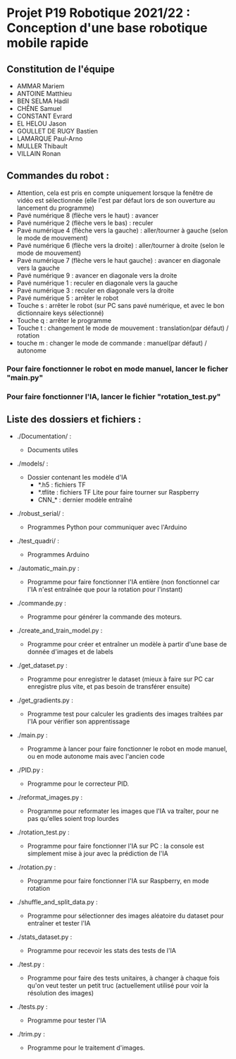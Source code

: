 # Projet P19 Robotique 2021/22 : Conception d'une base robotique mobile rapide

## Constitution de l'équipe
* AMMAR Mariem
* ANTOINE Matthieu
* BEN SELMA Hadil
* CHÊNE Samuel
* CONSTANT Evrard
* EL HELOU Jason
* GOULLET DE RUGY Bastien
* LAMARQUE Paul-Arno
* MULLER Thibault
* VILLAIN Ronan


## Commandes du robot :

* Attention, cela est pris en compte uniquement lorsque la fenêtre de vidéo est sélectionnée (elle l'est par défaut lors de son ouverture au lancement du programme)
* Pavé numérique 8 (flèche vers le haut) : avancer
* Pavé numérique 2 (flèche vers le bas) : reculer
* Pavé numérique 4 (flèche vers la gauche) : aller/tourner à gauche (selon le mode de mouvement)
* Pavé numérique 6 (flèche vers la droite) : aller/tourner à droite (selon le mode de mouvement)
* Pavé numérique 7 (flèche vers le haut gauche) : avancer en diagonale vers la gauche
* Pavé numérique 9 : avancer en diagonale vers la droite
* Pavé numérique 1 : reculer en diagonale vers la gauche
* Pavé numérique 3 : reculer en diagonale vers la droite
* Pavé numérique 5 : arrêter le robot
* Touche s : arrêter le robot (sur PC sans pavé numérique, et avec le bon dictionnaire keys sélectionné)
* Touche q : arrêter le programme
* Touche t : changement le mode de mouvement : translation(par défaut) / rotation
* touche m : changer le mode de commande : manuel(par défaut) / autonome

### Pour faire fonctionner le robot en mode manuel, lancer le ficher "main.py"
### Pour faire fonctionner l'IA, lancer le fichier "rotation_test.py"


## Liste des dossiers et fichiers :

* ./Documentation/ :
	* Documents utiles

* ./models/ :
	* Dossier contenant les modèle d'IA
		* *.h5 : fichiers TF
		* *.tflite : fichiers TF Lite pour faire tourner sur Raspberry
		* CNN_* : dernier modèle entraîné

* ./robust_serial/ :
	* Programmes Python pour communiquer avec l'Arduino

* ./test_quadri/ :
	* Programmes Arduino

* ./automatic_main.py :
	* Programme pour faire fonctionner l'IA entière (non fonctionnel car l'IA n'est entraînée que pour la rotation pour l'instant)

* ./commande.py :
    * Programme pour générer la commande des moteurs.

* ./create_and_train_model.py :
	* Programme pour créer et entraîner un modèle à partir d'une base de donnée d'images et de labels

* ./get_dataset.py :
	* Programme pour enregistrer le dataset (mieux à faire sur PC car enregistre plus vite, et pas besoin de transférer ensuite)

* ./get_gradients.py :
	* Programme test pour calculer les gradients des images traîtées par l'IA pour vérifier son apprentissage

* ./main.py :
    * Programme à lancer pour faire fonctionner le robot en mode manuel, ou en mode autonome mais avec l'ancien code

* ./PID.py :
	* Programme pour le correcteur PID.

* ./reformat_images.py :
	* Programme pour reformater les images que l'IA va traîter, pour ne pas qu'elles soient trop lourdes

* ./rotation_test.py :
	* Programme pour faire fonctionner l'IA sur PC : la console est simplement mise à jour avec la prédiction de l'IA

* ./rotation.py :
	* Programme pour faire fonctionner l'IA sur Raspberry, en mode rotation

* ./shuffle_and_split_data.py :
	* Programme pour sélectionner des images aléatoire du dataset pour entraîner et tester l'IA

* ./stats_dataset.py :
	* Programme pour recevoir les stats des tests de l'IA

* ./test.py :
	* Programme pour faire des tests unitaires, à changer à chaque fois qu'on veut tester un petit truc (actuellement utilisé pour voir la résolution des images)

* ./tests.py :
	* Programme pour tester l'IA

* ./trim.py :
	* Programme pour le traitement d'images.
